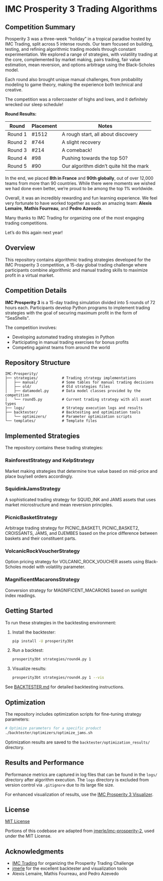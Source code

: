 # IMC Prosperity 3 Trading Algorithms

## Competition Summary

Prosperity 3 was a three-week “holiday” in a tropical paradise hosted by IMC Trading, split across 5 intense rounds. Our team focused on building, testing, and refining algorithmic trading models through constant experimentation. We explored a range of strategies, with volatility trading at the core, complemented by market making, pairs trading, fair value estimation, mean reversion, and options arbitrage using the Black-Scholes model.

Each round also brought unique manual challenges, from probability modeling to game theory, making the experience both technical and creative.

The competition was a rollercoaster of highs and lows, and it definitely wrecked our sleep schedule!

**Round Results:**

| Round    | Placement | Notes                                      |
|----------|----------|---------------------------------------------|
| Round 1  | #1512    | A rough start, all about discovery          |
| Round 2  | #744     | A slight recovery                           |
| Round 3  | #214     | A comeback!                                 |
| Round 4  | #98      | Pushing towards the top 50?                 |
| Round 5  | #90      | Our algorithm didn’t quite hit the mark     |

In the end, we placed **8th in France** and **90th globally**, out of over 12,000 teams from more than 90 countries. While there were moments we wished we had done even better, we’re proud to be among the top 1% worldwide.

Overall, it was an incredibly rewarding and fun learning experience. We feel very fortunate to have worked together as such an amazing team: **Alexis Lemaire**, **Mathis Fourreau**, and **Pedro Azevedo**.

Many thanks to IMC Trading for organizing one of the most engaging trading competitions.

Let’s do this again next year!

## Overview

This repository contains algorithmic trading strategies developed for the IMC Prosperity 3 competition, a 15-day global trading challenge where participants combine algorithmic and manual trading skills to maximize profit in a virtual market.

## Competition Details

**IMC Prosperity 3** is a 15-day trading simulation divided into 5 rounds of 72 hours each. Participants develop Python programs to implement trading strategies with the goal of securing maximum profit in the form of "SeaShells".

The competition involves:

- Developing automated trading strategies in Python
- Participating in manual trading exercises for bonus profits
- Competing against teams from around the world

## Repository Structure

```text
IMC-Prosperity/
├── strategies/           # Trading strategy implementations
│   ├── manual/           # Some tables for manual trading decisions
│   ├── old/              # Old strategies files
│   ├── datamodel.py      # Data model classes provided by the competition
│   └── round5.py         # Current trading strategy with all asset types
├── logs/                 # Strategy execution logs and results
├── backtester/           # Backtesting and optimization tools
│   └── optimizers/       # Parameter optimization scripts
└── templates/            # Template files
```

## Implemented Strategies

The repository contains these trading strategies:

### RainforestStrategy and KelpStrategy

Market making strategies that determine true value based on mid-price and place buy/sell orders accordingly.

### SquidinkJamsStrategy

A sophisticated trading strategy for SQUID_INK and JAMS assets that uses market microstructure and mean reversion principles.

### PicnicBasketStrategy

Arbitrage trading strategy for PICNIC_BASKET1, PICNIC_BASKET2, CROISSANTS, JAMS, and DJEMBES based on the price difference between baskets and their constituent parts.

### VolcanicRockVoucherStrategy

Option pricing strategy for VOLCANIC_ROCK_VOUCHER assets using Black-Scholes model with volatility parameter.

### MagnificentMacaronsStrategy

Conversion strategy for MAGNIFICENT_MACARONS based on sunlight index readings.

## Getting Started

To run these strategies in the backtesting environment:

1. Install the backtester:

   ```bash
   pip install -U prosperity3bt
   ```

2. Run a backtest:

   ```bash
   prosperity3bt strategies/round4.py 1
   ```

3. Visualize results:

   ```bash
   prosperity3bt strategies/round4.py 1 --vis
   ```

See [BACKTESTER.md](BACKTESTER.md) for detailed backtesting instructions.

## Optimization

The repository includes optimization scripts for fine-tuning strategy parameters:

```bash
# Optimize parameters for a specific product
./backtester/optimizers/optimize_jams.sh
```

Optimization results are saved to the `backtester/optimization_results/` directory.

## Results and Performance

Performance metrics are captured in log files that can be found in the `logs/` directory after algorithm execution. The `logs` directory is excluded from version control via `.gitignore` due to its large file size.

For enhanced visualization of results, use the [IMC Prosperity 3 Visualizer](https://jmerle.github.io/imc-prosperity-3-visualizer/?/visualizer).

## License

[MIT License](LICENCE)

Portions of this codebase are adapted from [jmerle/imc-prosperity-2](https://github.com/jmerle/imc-prosperity-2), used under the MIT License.

## Acknowledgments

- [IMC Trading](https://www.imc.com/) for organizing the Prosperity Trading Challenge
- [jmerle](https://github.com/jmerle) for the excellent backtester and visualization tools
- Alexis Lemaire, Mathis Fourreau, and Pedro Azevedo
